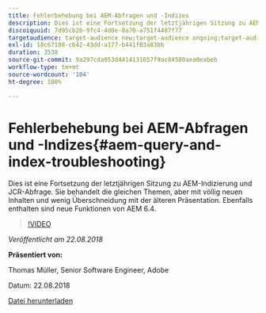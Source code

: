 ```yaml
---
title: Fehlerbehebung bei AEM-Abfragen und -Indizes
description: Dies ist eine Fortsetzung der letztjährigen Sitzung zu AEM-Indizierung und JCR-Abfrage (Link unten). Sie behandelt die gleichen Themen, aber mit völlig neuen Inhalten und wenig Überschneidung mit der älteren Präsentation. Ebenfalls enthalten sind neue Funktionen von AEM 6.4.
discoiquuid: 7d95cb2b-9fc4-4d0e-8a70-a751f4487f77
targetaudience: target-audience new;target-audience ongoing;target-audience upgrader
exl-id: 18c67108-c642-43dd-a177-b441f03a83bb
duration: 3538
source-git-commit: 9a297cda953d4414131657f9ac84580aea0eabeb
workflow-type: tm+mt
source-wordcount: '104'
ht-degree: 100%

---
```


# Fehlerbehebung bei AEM-Abfragen und -Indizes{#aem-query-and-index-troubleshooting}

Dies ist eine Fortsetzung der letztjährigen Sitzung zu AEM-Indizierung und JCR-Abfrage. Sie behandelt die gleichen Themen, aber mit völlig neuen Inhalten und wenig Überschneidung mit der älteren Präsentation. Ebenfalls enthalten sind neue Funktionen von AEM 6.4.

>[!VIDEO](https://video.tv.adobe.com/v/23429/?quality=0)

*Veröffentlicht am 22.08.2018*

**Präsentiert von:**

Thomas Müller, Senior Software Engineer, Adobe

Datum: 22.08.2018

[Datei herunterladen](assets/aem-gems-aem-queryandindextroubleshooting-08222018.pdf)
<!--
[Get back to the Overview](https://helpx.adobe.com/experience-manager/kt/eseminars/gems/aem-index.html)
-->

